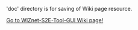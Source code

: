 'doc' directory is for saving of Wiki page resource.

[Go to WIZnet-S2E-Tool-GUI Wiki page!](https://github.com/Wiznet/WIZnet-S2E-Tool-GUI/wiki)

